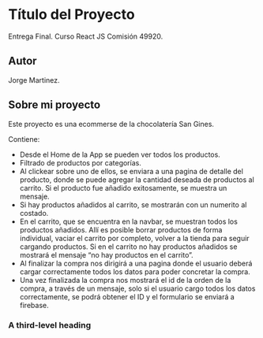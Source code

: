 # Título del Proyecto
Entrega Final. Curso React JS Comisión 49920.


## Autor
Jorge Martinez.

## Sobre mi proyecto
Este proyecto es una ecommerse de la chocolatería San Gines. 

Contiene:

+ Desde el Home de la App se pueden ver todos los productos.
+ Filtrado de productos por categorías.
+ Al clickear sobre uno de ellos, se enviara a una pagina de detalle del producto, donde se puede agregar la cantidad deseada de productos al carrito. Si el producto fue añadido exitosamente, se muestra un mensaje.
+ Si hay productos añadidos al carrito, se mostrarán con un numerito al costado.
+ En el carrito, que se encuentra en la navbar, se muestran todos los productos añadidos. Allí es posible borrar productos de forma individual, vaciar el carrito por completo, volver a la tienda para seguir cargando productos. Si en el carrito no hay productos añadidos se mostrará el mensaje “no hay productos en el carrito”.
+ Al finalizar la compra nos dirigirá a una pagina donde el usuario deberá cargar correctamente todos los datos para poder concretar la compra.
+ Una vez finalizada la compra nos mostrará el id de la orden de la compra, a través de un mensaje, solo si el usuario cargo todos los datos correctamente, se podrá obtener el ID y el formulario se enviará a firebase.




### A third-level heading

